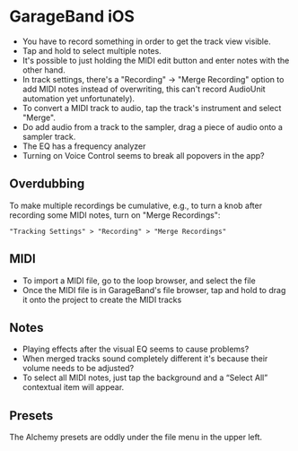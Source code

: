# GarageBand iOS

- You have to record something in order to get the track view visible.
- Tap and hold to select multiple notes.
- It's possible to just holding the MIDI edit button and enter notes with the other hand.
- In track settings, there's a "Recording" -> "Merge Recording" option to add MIDI notes instead of overwriting, this can't record AudioUnit automation yet unfortunately).
- To convert a MIDI track to audio, tap the track's instrument and select "Merge".
- Do add audio from a track to the sampler, drag a piece of audio onto a sampler track.
- The EQ has a frequency analyzer
- Turning on Voice Control seems to break all popovers in the app?

## Overdubbing

To make multiple recordings be cumulative, e.g., to turn a knob after recording some MIDI notes, turn on "Merge Recordings":

	"Tracking Settings" > "Recording" > "Merge Recordings"

## MIDI

- To import a MIDI file, go to the loop browser, and select the file
- Once the MIDI file is in GarageBand's file browser, tap and hold to drag it onto the project to create the MIDI tracks

## Notes

- Playing effects after the visual EQ seems to cause problems?
- When merged tracks sound completely different it's because their volume needs to be adjusted?
- To select all MIDI notes, just tap the background and a “Select All” contextual item will appear.

## Presets

The Alchemy presets are oddly under the file menu in the upper left.
